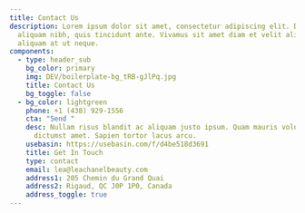 ```yaml
---
title: Contact Us
description: Lorem ipsum dolor sit amet, consectetur adipiscing elit. Duis at
  aliquam nibh, quis tincidunt ante. Vivamus sit amet diam et velit aliquam
  aliquam at ut neque.
components:
  - type: header_sub
    bg_color: primary
    img: DEV/boilerplate-bg_tRB-gJlPq.jpg
    title: Contact Us
    bg_toggle: false
  - bg_color: lightgreen
    phone: +1 (438) 929-1556
    cta: "Send "
    desc: Nullam risus blandit ac aliquam justo ipsum. Quam mauris volutpat massa
      dictumst amet. Sapien tortor lacus arcu.
    usebasin: https://usebasin.com/f/d4be518d3691
    title: Get In Touch
    type: contact
    email: lea@leachanelbeauty.com
    address1: 205 Chemin du Grand Quai
    address2: Rigaud, QC J0P 1P0, Canada
    address_toggle: true
---
```

